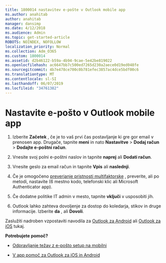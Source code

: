 ```yaml
---
title: 1800014 nastavitev e-pošte v Outlook mobile app
ms.author: anahitab
author: anahitab
manager: dansimp
ms.date: 4/12/2018
ms.audience: Admin
ms.topic: get-started-article
ROBOTS: NOINDEX, NOFOLLOW
localization_priority: Normal
ms.collection: Adm_O365
ms.custom: 1800014
ms.assetid: d2b46122-b59a-4b94-9cae-5e42be819022
ms.openlocfilehash: ac6647bb7c500ed7265d230a2aece0d19ed048fe
ms.sourcegitcommit: 4b7e478ce700c0b781efec3857ac4dce5bdf00c6
ms.translationtype: MT
ms.contentlocale: sl-SI
ms.lasthandoff: 06/07/2019
ms.locfileid: "34761382"
---
```

# <a name="set-up-email-in-the-outlook-mobile-app"></a>Nastavite e-pošto v Outlook mobile app

1. Izberite **Začetek** , če je to vaš prvi čas postavljanje ki gre gor email v prenosen app. Drugače, tapnite **meni** in nato **Nastavitve** \> **Dodaj račun** \> **Dodajte e-poštni račun**. 
    
2. Vnesite svoj polni e-poštni naslov in tapnite **naprej** ali **Dodati račun**.
    
3. Vnesite geslo za email račun in tapnite **Vpis** ali **naslednji**. 
    
4. Če je omogočeno [preverjanje pristnosti multifaktorske](https://support.office.com/article/8f0454b2-f51a-4d9c-bcde-2c48e41621c6.aspx) , preverite, ali po metodi, nastavite (6 mestno kodo, telefonski klic ali Microsoft Authenticator app). 
    
5. Če dodatne politike IT admin v mesto, tapnite **vključi** v usposobiti jih. 
    
6. Outlook lahko zahteva dovoljenje za dostop do koledarja, stikov in druge informacije. Izberite **da** , ali **Dovoli**. 
    
Zaslužiti nadroben vzpostaviti navodila za [Outlook za Android](https://support.office.com/article/886db551-8dfa-4fd5-b835-f8e532091872.aspx) ali [Outlook za iOS](https://support.office.com/article/b2de2161-cc1d-49ef-9ef9-81acd1c8e234.aspx) tukaj. 
  
 **Potrebujete pomoč?**
  
- [Odpravljanje težav z e-pošto setup na mobilni](https://support.office.com/article/a264ef01-9c88-48fb-9285-7017e4f31f02.aspx)
    
- [V app pomoč za Outlook za iOS in Android](https://support.office.com/article/218a22d1-9fa5-4889-b689-de1c63493243.aspx#ID0EAABAAA=Contact_Support)
    

